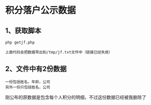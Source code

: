 # 积分落户公示数据


## 1、获取脚本

`php getjf.php`

    上面代码会把数据导出到/tmp/jf.txt文件中（链接已经失效）

## 2、文件中有2份数据

    一份包括姓名，年龄，公司
    另外一份只包括姓名，公司

   刚公布的原数据是包含每个人积分的明细，不过这份数据已经被我删除了
